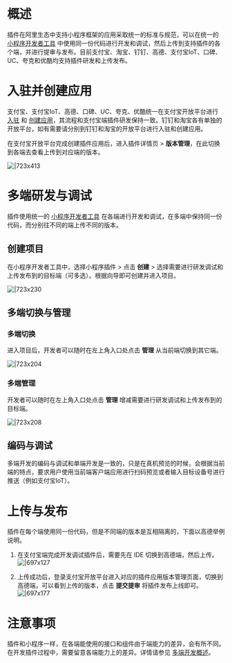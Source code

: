 
# 概述
插件在阿里生态中支持小程序框架的应用采取统一的标准与规范，可以在统一的 [小程序开发者工具](https://opendocs.alipay.com/mini/ide) 中使用同一份代码进行开发和调试，然后上传到支持插件的各个端，并进行提审与发布。目前支付宝、淘宝、钉钉、高德、支付宝IoT、口碑、UC、夸克和优酷均支持插件研发和上传发布。 

# 入驻并创建应用
支付宝、支付宝IoT、高德、口碑、UC、夸克、优酷统一在支付宝开放平台进行 [入驻](https://opendocs.alipay.com/mini/introduce/register) 和 [创建应用](https://opendocs.alipay.com/mini/plugin/create-plugin)，其流程和支付宝端插件研发保持一致。钉钉和淘宝各有单独的开放平台，如有需要请分别到钉钉和淘宝的开放平台进行入驻和创建应用。

在支付宝开放平台完成创建插件应用后，进入插件详情页 > **版本管理**，在此切换到各端去查看上传到对应端的版本。

![|723x413](https://mdn.alipayobjects.com/afts/img/A*7W-2S7edIj8AAAAAAAAAAAAAAa8wAA/original?bz=openpt_doc&t=zIc6cuuAmWdVyX2tKG8ckAAAAABkMK8AAAAA#align=left&display=inline&height=853&margin=%5Bobject%20Object%5D&originHeight=853&originWidth=1492&status=done&style=none&width=1492)

# 多端研发与调试
插件使用统一的 [小程序开发者工具](https://opendocs.alipay.com/mini/ide) 在各端进行开发和调试，在多端中保持同一份代码，而分别往不同的端上传不同的版本。

## 创建项目
在小程序开发者工具中，选择小程序插件 > 点击 **创建** > 选择需要进行研发调试和上传发布到的目标端（可多选）。根据向导即可创建并进入项目。

![|723x230](https://intranetproxy.alipay.com/skylark/lark/0/2020/png/71/1608488846841-afed2344-6868-4447-af46-c6499ae8f65c.png?x-oss-process=image%2Fresize%2Cw_2726#align=left&display=inline&height=869&margin=%5Bobject%20Object%5D&originHeight=869&originWidth=2726&status=done&style=none&width=2182)

## 多端切换与管理

### 多端切换
进入项目后，开发者可以随时在左上角入口处点击 **管理** 从当前端切换到其它端。

![|723x204](https://intranetproxy.alipay.com/skylark/lark/0/2020/png/71/1608489705613-b5463ee7-dd1a-4a0c-b61d-d508e7219da5.png?x-oss-process=image%2Fresize%2Cw_2726#align=left&display=inline&height=771&margin=%5Bobject%20Object%5D&originHeight=771&originWidth=2726&status=done&style=none&width=3184)

### 多端管理
开发者可以随时在左上角入口处点击 **管理** 增减需要进行研发调试和上传发布到的目标端。

![|723x208](https://intranetproxy.alipay.com/skylark/lark/0/2020/png/71/1608489723792-1adfd061-7a1c-4cdf-a618-07300ae2807e.png?x-oss-process=image%2Fresize%2Cw_2726#align=left&display=inline&height=784&margin=%5Bobject%20Object%5D&originHeight=784&originWidth=2726&status=done&style=none&width=3129)

## 编码与调试
多端开发的编码与调试和单端开发是一致的，只是在真机预览的时候，会根据当前端的特点，要求用户使用当前端客户端应用进行扫码预览或者输入目标设备号进行推送（例如支付宝IoT）。

# 上传与发布
插件在每个端使用同一份代码，但是不同端的版本是互相隔离的，下面以高德举例说明。

1. 在支付宝端完成开发调试插件后，需要先在 IDE 切换到高德端，然后上传。
![|697x127](https://intranetproxy.alipay.com/skylark/lark/0/2020/png/71/1608490610166-c3a8364e-bd0c-4d70-adc0-e7dbbfe01011.png?x-oss-process=image%2Fresize%2Cw_2726#align=left&display=inline&height=496&margin=%5Bobject%20Object%5D&originHeight=496&originWidth=2726&status=done&style=none&width=4950)


1. 上传成功后，登录支付宝开放平台进入对应的插件应用版本管理页面，切换到高德端，可以看到上传的版本，点击 **提交提审** 将插件发布上线即可。
![|697x177](https://mdn.alipayobjects.com/afts/img/A*TYrySrOLZW8AAAAAAAAAAAAAAa8wAA/original?bz=openpt_doc&t=gSLe7lN3SzlsBcwCRnG8nwAAAABkMK8AAAAA#align=left&display=inline&height=378&margin=%5Bobject%20Object%5D&originHeight=378&originWidth=1492&status=done&style=none&width=1492)


# 注意事项
插件和小程序一样，在各端能使用的接口和组件由于端能力的差异，会有所不同。在开发插件过程中，需要留意各端能力上的差异。详情请参见 [多端开发概述](https://opendocs.alipay.com/mini/multi-platform/overview)。
